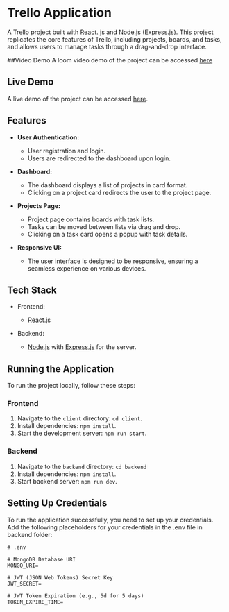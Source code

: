 # Trello Application

A Trello project built with [React. js](https://reactjs.org/) and [Node.js](https://nodejs.org/) (Express.js). This project replicates the core features of Trello, including projects, boards, and tasks, and allows users to manage tasks through a drag-and-drop interface.

##Video Demo
A loom video demo of the project can be accessed [here](https://www.loom.com/share/37d0a962fa0b4857a300b4c691311bbb)

## Live Demo

A live demo of the project can be accessed [here](https://trello-application-5672d.web.app/).
## Features

- **User Authentication:**
  - User registration and login.
  - Users are redirected to the dashboard upon login.

- **Dashboard:**
  - The dashboard displays a list of projects in card format.
  - Clicking on a project card redirects the user to the project page.

- **Projects Page:**
  - Project page contains boards with task lists.
  - Tasks can be moved between lists via drag and drop.
  - Clicking on a task card opens a popup with task details.

- **Responsive UI:**
  - The user interface is designed to be responsive, ensuring a seamless experience on various devices.

## Tech Stack

- Frontend:
  - [React.js](https://reactjs.org/)

- Backend:
  - [Node.js](https://nodejs.org/) with [Express.js](https://expressjs.com/) for the server.
 
## Running the Application

To run the project locally, follow these steps:

### Frontend
1. Navigate to the `client` directory: `cd client`.
2. Install dependencies: `npm install`.
3. Start the development server: `npm run start`.

### Backend
1. Navigate to the `backend` directory: `cd backend`
2. Install dependencies: `npm install`.
3. Start backend server: `npm run dev`.

## Setting Up Credentials

To run the application successfully, you need to set up your credentials. Add the following placeholders for your credentials in the .env file in backend folder:

```dotenv
# .env

# MongoDB Database URI
MONGO_URI=

# JWT (JSON Web Tokens) Secret Key
JWT_SECRET=

# JWT Token Expiration (e.g., 5d for 5 days)
TOKEN_EXPIRE_TIME=

```

